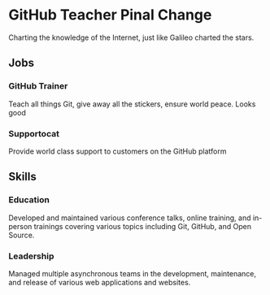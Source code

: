 # GitHub Teacher Pinal Change

Charting the knowledge of the Internet, just like Galileo charted the stars.

## Jobs

### GitHub Trainer

Teach all things Git, give away all the stickers, ensure world peace. Looks good

### Supportocat

Provide world class support to customers on the GitHub platform

## Skills

### Education

Developed and maintained various conference talks, online training, and in-person trainings covering various topics including Git, GitHub, and Open Source.

### Leadership

Managed multiple asynchronous teams in the development, maintenance, and release of various web applications and websites.

